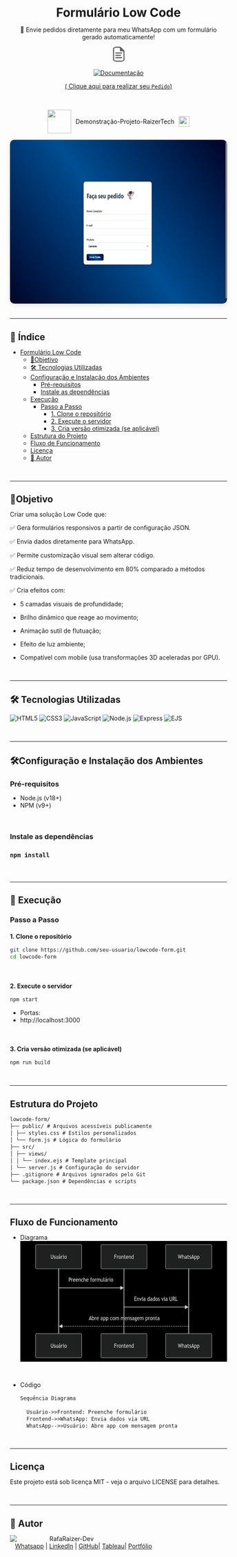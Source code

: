<div align="center">

<h1 style="border-bottom: none !important; padding-bottom: 0 !important; margin-bottom: 10px !important;">Formulário Low Code</h1>

🚀 Envie pedidos diretamente para meu WhatsApp com um formulário gerado automaticamente!

<img src="public/images/doc.png" alt="Imagem-Documentacao" height="35" />

[![Documentação](https://img.shields.io/badge/Documentação-Oficial-success)](https://github.com/RaizerTechDev/lowcode-form/blob/master/Documentation.md)

[( Clique aqui para realizar seu `Pedido`)](https://raizertechdev-lowcode-form.vercel.app/)

<br>
  
<div style="display: flex; align-items: center; justify-content: center; gap: 10px; margin: 15px 0;">
  <img src="https://media.giphy.com/media/3zSF3Gnr7cxMbi6WoP/giphy.gif" height="55" width="55">
  <span>Demonstração-Projeto-RaizerTech</span>
  <img src="https://media.giphy.com/media/E5DzZsofmgxc9wjbhX/giphy.gif" height="25" width="25">
</div>

<img height="380" src="public/images/apresentacao-readme-formulario.png" style="border-radius: 10px; box-shadow: 0 4px 12px rgba(0,0,0,0.1);">

</div>

<br>

--- 

<div align="left">

<h2 style="border-bottom: none !important; padding-bottom: 0 !important; margin-bottom: 10px !important;">📑 Índice</h2>

- [Formulário Low Code](#formulário-low-code)
  - [🎯Objetivo](#objetivo)
  - [🛠️ Tecnologias Utilizadas](#️-tecnologias-utilizadas)
  - [Configuração e Instalação dos Ambientes](#️configuração-e-instalação-dos-ambientes)
    - [Pré-requisitos](#pré-requisitos)
    - [Instale as dependências](#instale-as-dependências)
  - [Execução](#-execução)
    - [Passo a Passo](#passo-a-passo)
      - [1. Clone o repositório](#1-clone-o-repositório)
      - [2. Execute o servidor](#2-execute-o-servidor)
      - [3. Cria versão otimizada (se aplicável)](#3-cria-versão-otimizada-se-aplicável)
  - [Estrutura do Projeto](#estrutura-do-projeto)
  - [Fluxo de Funcionamento](#fluxo-de-funcionamento)
  - [Licença](#licença)
  - [👤 Autor](#-autor)

<br>

--- 

<h2 style="border-bottom: none !important; padding-bottom: 0 !important; margin-bottom: 10px !important;">🎯Objetivo</h2>

Criar uma solução Low Code que:

✅ Gera formulários responsivos a partir de configuração JSON.

✅ Envia dados diretamente para WhatsApp.

✅ Permite customização visual sem alterar código.

✅ Reduz tempo de desenvolvimento em 80% comparado a métodos tradicionais.  

✅ Cria efeitos com:

   - 5 camadas visuais de profundidade;

   - Brilho dinâmico que reage ao movimento;

   - Animação sutil de flutuação;

   - Efeito de luz ambiente;

   - Compatível com mobile (usa transformações 3D aceleradas por GPU). 

<br>
  
--- 

<h2 style="border-bottom: none !important; padding-bottom: 0 !important; margin-bottom: 10px !important;">🛠️ Tecnologias Utilizadas</h2>

<p align="left">
  <img src="https://img.shields.io/badge/HTML5-E34F26?style=for-the-badge&logo=html5&logoColor=white" alt="HTML5">
  <img src="https://img.shields.io/badge/CSS3-1572B6?style=for-the-badge&logo=css3&logoColor=white" alt="CSS3">
  <img src="https://img.shields.io/badge/JavaScript-F7DF1E?style=for-the-badge&logo=javascript&logoColor=black" alt="JavaScript">
  <img src="https://img.shields.io/badge/Node.js-339933?style=for-the-badge&logo=nodedotjs&logoColor=white" alt="Node.js">
  <img src="https://img.shields.io/badge/Express-000000?style=for-the-badge&logo=express&logoColor=white" alt="Express">
  <img src="https://img.shields.io/badge/EJS-8A2BE2?style=for-the-badge&logo=ejs&logoColor=white" alt="EJS">
</p>

<br> 
  
---

<h2 style="border-bottom: none !important; padding-bottom: 0 !important; margin-bottom: 10px !important;"> 🛠️Configuração e Instalação dos Ambientes</h2>

<h3 style="border-bottom: none !important; padding-bottom: 0 !important; margin-bottom: 10px !important;">Pré-requisitos</h3> 

- Node.js (v18+)
- NPM (v9+)

<br>

<h3 style="border-bottom: none !important; padding-bottom: 0 !important; margin-bottom: 10px !important;"> Instale as dependências<h3>

```bash
npm install
```

<br>

---

<h2 style="border-bottom: none !important; padding-bottom: 0 !important; margin-bottom: 10px !important;"> 🚀 Execução </h2>

<h3 style="border-bottom: none !important; padding-bottom: 0 !important; margin-bottom: 10px !important;">Passo a Passo</h3>

<h4 style="border-bottom: none !important; padding-bottom: 0 !important; margin-bottom: 10px !important;"> 1. Clone o repositório</h4>

```bash
git clone https://github.com/seu-usuario/lowcode-form.git
cd lowcode-form
```

<br>

<h4 style="border-bottom: none !important; padding-bottom: 0 !important; margin-bottom: 10px !important;"> 2. Execute o servidor</h4>

```bash
npm start
```

- Portas:
- http://localhost:3000

<br>

<h4 style="border-bottom: none !important; padding-bottom: 0 !important; margin-bottom: 10px !important;"> 3. Cria versão otimizada (se aplicável)</h4>

```bash
npm run build
```

<br>

---

<h2 style="border-bottom: none !important; padding-bottom: 0 !important; margin-bottom: 10px !important;">Estrutura do Projeto</h2>

```text
lowcode-form/
├── public/ # Arquivos acessíveis publicamente
│ ├── styles.css # Estilos personalizados
│ └── form.js # Lógica do formulário
├── src/
│ ├── views/
│ │ └── index.ejs # Template principal
│ └── server.js # Configuração do servidor
├── .gitignore # Arquivos ignorados pelo Git
└── package.json # Dependências e scripts
```

<br>

---

<h2 style="border-bottom: none !important; padding-bottom: 0 !important; margin-bottom: 10px !important;"> Fluxo de Funcionamento</h2>

- Diagrama
  <img height="280em" src="public/images/fluxo-funcionamento.png"   align="center">

<br>

- Código

  ```text
  Sequência Diagrama

    Usuário->>Frontend: Preenche formulário
    Frontend->>WhatsApp: Envia dados via URL
    WhatsApp-->>Usuário: Abre app com mensagem pronta
  ```

  <br>

---

<h2 style="border-bottom: none !important; padding-bottom: 0 !important; margin-bottom: 10px !important;"> Licença</h2>

Este projeto está sob licença MIT - veja o arquivo LICENSE para detalhes.

<br>

---

<h2 style="border-bottom: none !important; padding-bottom: 0 !important; margin-bottom: 10px !important;">👤 Autor</h2>

<p>
    <img align=left margin=10 width=80 src="https://avatars.githubusercontent.com/u/87991807?v=4"/>
    <p>&nbsp&nbsp&nbspRafaRaizer-Dev<br>
    &nbsp&nbsp&nbsp<a href="https://api.whatsapp.com/send/?phone=47999327137">Whatsapp</a>&nbsp;|&nbsp;<a href="https://www.linkedin.com/in/rafael-raizer//">LinkedIn</a>&nbsp;|&nbsp;<a href="https://github.com/RaizerTechDev">GitHub</a>|&nbsp;<a href="https://public.tableau.com/app/profile/rafael.raizer">Tableau</a>|&nbsp;<a href="https://raizertechdev-portfolio.netlify.app/">Portfólio</a>&nbsp;</p>
</p>